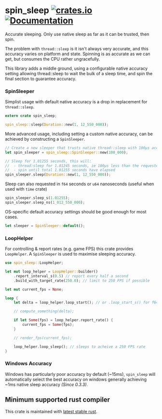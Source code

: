 spin_sleep
[![crates.io](https://img.shields.io/crates/v/spin_sleep.svg)](https://crates.io/crates/spin_sleep)
[![Documentation](https://docs.rs/spin_sleep/badge.svg)](https://docs.rs/spin_sleep)
==========

Accurate sleeping. Only use native sleep as far as it can be trusted, then spin.

The problem with `thread::sleep` is it isn't always very accurate, and this accuracy varies
on platform and state. Spinning is as accurate as we can get, but consumes the CPU
rather ungracefully.

This library adds a middle ground, using a configurable native accuracy setting allowing
thread::sleep to wait the bulk of a sleep time, and spin the final section to guarantee
accuracy.

### SpinSleeper
Simplist usage with default native accuracy is a drop in replacement for `thread::sleep`.
```rust
extern crate spin_sleep;

spin_sleep::sleep(Duration::new(1, 12_550_000));
```

More advanced usage, including setting a custom native accuracy, can be achieved by
constructing a `SpinSleeper`.
```rust
// Create a new sleeper that trusts native thread::sleep with 100μs accuracy
let spin_sleeper = spin_sleep::SpinSleeper::new(100_000);

// Sleep for 1.01255 seconds, this will:
//  - thread:sleep for 1.01245 seconds, ie 100μs less than the requested duration
//  - spin until total 1.01255 seconds have elapsed
spin_sleeper.sleep(Duration::new(1, 12_550_000));
```

Sleep can also requested in `f64` seconds or `u64` nanoseconds
(useful when used with `time` crate)

```rust
spin_sleeper.sleep_s(1.01255);
spin_sleeper.sleep_ns(1_012_550_000);
```

OS-specific default accuracy settings should be good enough for most cases.
```rust
let sleeper = SpinSleeper::default();
```

### LoopHelper
For controlling & report rates (e.g. game FPS) this crate provides `LoopHelper`. A `SpinSleeper` is used to maximise
sleeping accuracy.

```rust
use spin_sleep::LoopHelper;

let mut loop_helper = LoopHelper::builder()
    .report_interval_s(0.5) // report every half a second
    .build_with_target_rate(250.0); // limit to 250 FPS if possible

let mut current_fps = None;

loop {
    let delta = loop_helper.loop_start(); // or .loop_start_s() for f64 seconds

    // compute_something(delta);

    if let Some(fps) = loop_helper.report_rate() {
        current_fps = Some(fps);
    }

    // render_fps(current_fps);

    loop_helper.loop_sleep(); // sleeps to acheive a 250 FPS rate
}
```

### Windows Accuracy
Windows has particularly poor accuracy by default (~15ms), `spin_sleep` will automatically
select the best accuracy on windows generally achieving ~1ms native sleep accuracy *(Since 0.3.3)*.

## Minimum supported rust compiler
This crate is maintained with [latest stable rust](https://gist.github.com/alexheretic/d1e98d8433b602e57f5d0a9637927e0c).
